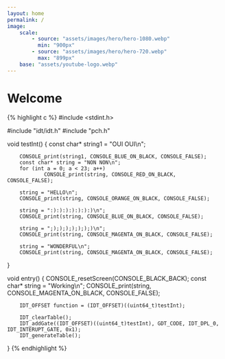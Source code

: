 ```yaml
---
layout: home
permalink: /
image:
    scale:
        - source: "assets/images/hero/hero-1080.webp"
          min: "900px"
        - source: "assets/images/hero/hero-720.webp"
          max: "899px"
    base: "assets/youtube-logo.webp"
---
```

# Welcome 

{% highlight c %}
#include <stdint.h>

#include "idt/idt.h"
#include "pch.h"

void testInt() {
        const char* string1 = "OUI OUI\n";

        CONSOLE_print(string1, CONSOLE_BLUE_ON_BLACK, CONSOLE_FALSE);
        const char* string = "NON NON\n";
        for (int a = 0; a < 23; a++)
                CONSOLE_print(string, CONSOLE_RED_ON_BLACK, CONSOLE_FALSE);

        string = "HELLO\n";
        CONSOLE_print(string, CONSOLE_ORANGE_ON_BLACK, CONSOLE_FALSE);

        string = ":):):):):):):)\n";
        CONSOLE_print(string, CONSOLE_BLUE_ON_BLACK, CONSOLE_FALSE);

        string = ";););););););)\n";
        CONSOLE_print(string, CONSOLE_MAGENTA_ON_BLACK, CONSOLE_FALSE);

        string = "WONDERFUL\n";
        CONSOLE_print(string, CONSOLE_MAGENTA_ON_BLACK, CONSOLE_FALSE);
}

void entry() {
        CONSOLE_resetScreen(CONSOLE_BLACK_BACK);
        const char* string = "Working\n";
        CONSOLE_print(string, CONSOLE_MAGENTA_ON_BLACK, CONSOLE_FALSE);

        IDT_OFFSET function = (IDT_OFFSET)((uint64_t)testInt);

        IDT_clearTable();
        IDT_addGate((IDT_OFFSET)((uint64_t)testInt), GDT_CODE, IDT_DPL_0, IDT_INTERUPT_GATE, 0x1);
        IDT_generateTable();
}
{% endhighlight %}
